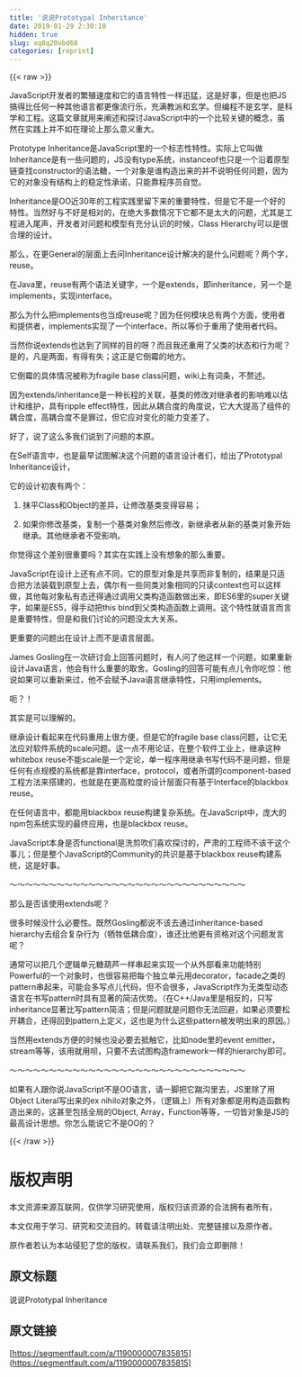 ```yaml
---
title: '说说Prototypal Inheritance' 
date: 2019-01-29 2:30:10
hidden: true
slug: xq8q20vbd68
categories: [reprint]
---
```


{{< raw >}}

                    
<p>JavaScript开发者的繁殖速度和它的语言特性一样迅猛，这是好事，但是也把JS搞得比任何一种其他语言都更像流行乐，充满教派和玄学。但编程不是玄学，是科学和工程。这篇文章就用来阐述和探讨JavaScript中的一个比较关键的概念，虽然在实践上并不如在理论上那么意义重大。</p>
<p>Prototype Inheritance是JavaScript里的一个标志性特性。实际上它叫做Inheritance是有一些问题的，JS没有type系统，instanceof也只是一个沿着原型链查找constructor的语法糖，一个对象是谁构造出来的并不说明任何问题，因为它的对象没有结构上的稳定性承诺，只能靠程序员自觉。</p>
<p>Inheritance是OO近30年的工程实践里留下来的重要特性，但是它不是一个好的特性。当然好与不好是相对的，在绝大多数情况下它都不是太大的问题，尤其是工程进入尾声，开发者对问题和模型有充分认识的时候，Class Hierarchy可以是很合理的设计。</p>
<p>那么，在更General的层面上去问Inheritance设计解决的是什么问题呢？两个字，reuse。</p>
<p>在Java里，reuse有两个语法关键字，一个是extends，即inheritance，另一个是implements，实现interface。</p>
<p>那么为什么把implements也当成reuse呢？因为任何模块总有两个方面，使用者和提供者，implements实现了一个interface，所以等价于重用了使用者代码。</p>
<p>当然你说extends也达到了同样的目的呀？而且我还重用了父类的状态和行为呢？是的，凡是两面，有得有失；这正是它倒霉的地方。</p>
<p>它倒霉的具体情况被称为fragile base class问题，wiki上有词条，不赘述。</p>
<p>因为extends/inheritance是一种长程的关联，基类的修改对继承者的影响难以估计和维护，具有ripple effect特性，因此从耦合度的角度说，它大大提高了组件的耦合度，高耦合度不是罪过，但它应对变化的能力变差了。</p>
<p>好了，说了这么多我们说到了问题的本原。</p>
<p>在Self语言中，也是最早试图解决这个问题的语言设计者们，给出了Prototypal Inheritance设计，</p>
<p>它的设计初衷有两个：</p>
<ol>
<li><p>抹平Class和Object的差异，让修改基类变得容易；</p></li>
<li><p>如果你修改基类，复制一个基类对象然后修改，新继承者从新的基类对象开始继承。其他继承者不受影响。</p></li>
</ol>
<p>你觉得这个差别很重要吗？其实在实践上没有想象的那么重要。</p>
<p>JavaScript在设计上还有点不同，它的原型对象是共享而非复制的，结果是只适合把方法装载到原型上去，偶尔有一些同类对象相同的只读context也可以这样做，其他每对象私有态还得通过调用父类构造函数做出来，即ES6里的super关键字，如果是ES5，得手动把this bind到父类构造函数上调用。这个特性就语言而言是重要特性，但是和我们讨论的问题没太大关系。</p>
<p>更重要的问题出在设计上而不是语言层面。</p>
<p>James Gosling在一次研讨会上回答问题时，有人问了他这样一个问题，如果重新设计Java语言，他会有什么重要的取舍。Gosling的回答可能有点儿令你吃惊：他说如果可以重新来过，他不会赋予Java语言继承特性，只用implements。</p>
<p>呃？！</p>
<p>其实是可以理解的。</p>
<p>继承设计看起来在代码重用上很方便，但是它的fragile base class问题，让它无法应对软件系统的scale问题。这一点不用论证，在整个软件工业上，继承这种whitebox reuse不能scale是一个定论，单一程序用继承书写代码不是问题，但是任何有点规模的系统都是靠interface，protocol，或者所谓的component-based工程方法来搭建的，也就是在更高粒度的设计层面只有基于Interface的blackbox reuse。</p>
<p>在任何语言中，都能用blackbox reuse构建复杂系统。在JavaScript中，庞大的npm包系统实现的最终应用，也是blackbox reuse。</p>
<p>JavaScript本身是否functional是洗剪吹们喜欢探讨的，严肃的工程师不该干这个事儿；但是整个JavaScript的Community的共识是基于blackbox reuse构建系统，这是好事。</p>
<p>～～～～～～～～～～～～～～～～～～～～～～～～～～～～～～</p>
<p>那么是否该使用extends呢？</p>
<p>很多时候没什么必要性。既然Gosling都说不该去通过inheritance-based hierarchy去组合复杂行为（牺牲低耦合度），谁还比他更有资格对这个问题发言呢？</p>
<p>通常可以把几个逻辑单元糖葫芦一样串起来实现一个从外部看来功能特别Powerful的一个对象时，也很容易把每个独立单元用decorator，facade之类的pattern串起来，可能会多写点儿代码，但不会很多，JavaScript作为无类型动态语言在书写pattern时具有显著的简洁优势。（在C++/Java里是相反的，只写inheritance显著比写pattern简洁；但是问题就是问题你无法回避，如果必须要松开耦合，还得回到pattern上定义，这也是为什么这些pattern被发明出来的原因。）</p>
<p>当然用extends方便的时候也没必要去抵触它，比如node里的event emitter，stream等等，该用就用呗，只要不去试图构造framework一样的hierarchy即可。</p>
<p>～～～～～～～～～～～～～～～～～～～～～～～～～～～～～～</p>
<p>如果有人跟你说JavaScript不是OO语言，请一脚把它踹沟里去，JS里除了用Object Literal写出来的ex nihilo对象之外，（逻辑上）所有对象都是用构造函数构造出来的，这甚至包括全局的Object, Array，Function等等，一切皆对象是JS的最高设计思想。你怎么能说它不是OO的？</p>

                
{{< /raw >}}

# 版权声明
本文资源来源互联网，仅供学习研究使用，版权归该资源的合法拥有者所有，

本文仅用于学习、研究和交流目的。转载请注明出处、完整链接以及原作者。

原作者若认为本站侵犯了您的版权，请联系我们，我们会立即删除！

## 原文标题
说说Prototypal Inheritance

## 原文链接
[https://segmentfault.com/a/1190000007835815](https://segmentfault.com/a/1190000007835815)

